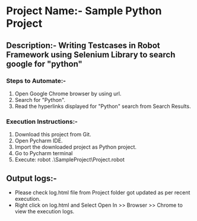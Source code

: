 # Project Name:- Sample Python Project

## Description:- Writing Testcases in Robot Framework using Selenium Library to search google for "python" 

### Steps to Automate:- 

1. Open Google Chrome browser by using url.
2. Search for "Python".
3. Read the hyperlinks displayed for "Python" search from Search Results.
    
### Execution Instructions:-

1. Download this project from Git.
2. Open Pycharm IDE.
3. Import the downloaded project as Python project.
4. Go to Pycharm terminal
5. Execute: robot .\SampleProject\Project.robot


## Output logs:-
 *   Please check log.html file from Project folder got updated as per recent execution.
 *   Right click on log.html and Select Open In >> Browser >> Chrome to view the execution logs.
